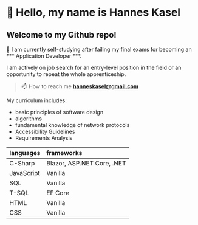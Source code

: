 # 👋 Hello, my name is Hannes Kasel
## Welcome to my Github repo!

🌱 I am currently self-studying after failing my final exams for becoming an *** Application Developer ***.

I am actively on job search for an entry-level position in the field or
an opportunity to repeat the whole apprenticeship.

> 📫 How to reach me **hanneskasel@gmail.com**

My curriculum includes:
- basic principles of software design
- algorithms
- fundamental knowledge of network protocols
- Accessibility Guidelines
- Requirements Analysis

| languages | frameworks | 
| :- | :- |
| C-Sharp | Blazor, ASP.NET Core, .NET |
| JavaScript | Vanilla |
| SQL | Vanilla | 
| T-SQL | EF Core |
| HTML | Vanilla |
| CSS | Vanilla |
